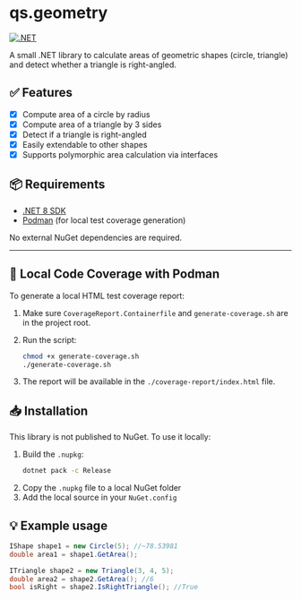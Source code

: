 # qs.geometry

[![.NET](https://github.com/nistrux/qs.geometry/actions/workflows/dotnet.yml/badge.svg)](https://github.com/nixtrux/qs.geometry/actions/workflows/dotnet.yml)

A small .NET library to calculate areas of geometric shapes (circle, triangle) and detect whether a triangle is right-angled.

## ✅ Features

- [x] Compute area of a circle by radius
- [x] Compute area of a triangle by 3 sides
- [x] Detect if a triangle is right-angled
- [x] Easily extendable to other shapes
- [x] Supports polymorphic area calculation via interfaces

## 📦 Requirements

- [.NET 8 SDK](https://dotnet.microsoft.com/en-us/download/dotnet/8.0)
- [Podman](https://podman.io/) (for local test coverage generation)

No external NuGet dependencies are required.

---

## 🧪 Local Code Coverage with Podman

To generate a local HTML test coverage report:

1. Make sure `CoverageReport.Containerfile` and `generate-coverage.sh` are in the project root.
2. Run the script:

   ```bash
   chmod +x generate-coverage.sh
   ./generate-coverage.sh
   ```
3. The report will be available in the `./coverage-report/index.html` file.
## 📥 Installation

This library is not published to NuGet. To use it locally:

1. Build the `.nupkg`:
   ```bash
   dotnet pack -c Release
   ```
2. Copy the `.nupkg` file to a local NuGet folder
3. Add the local source in your `NuGet.config`

## 💡 Example usage

```csharp
IShape shape1 = new Circle(5); //~78.53981
double area1 = shape1.GetArea();

ITriangle shape2 = new Triangle(3, 4, 5);
double area2 = shape2.GetArea(); //6
bool isRight = shape2.IsRightTriangle(); //True
```
